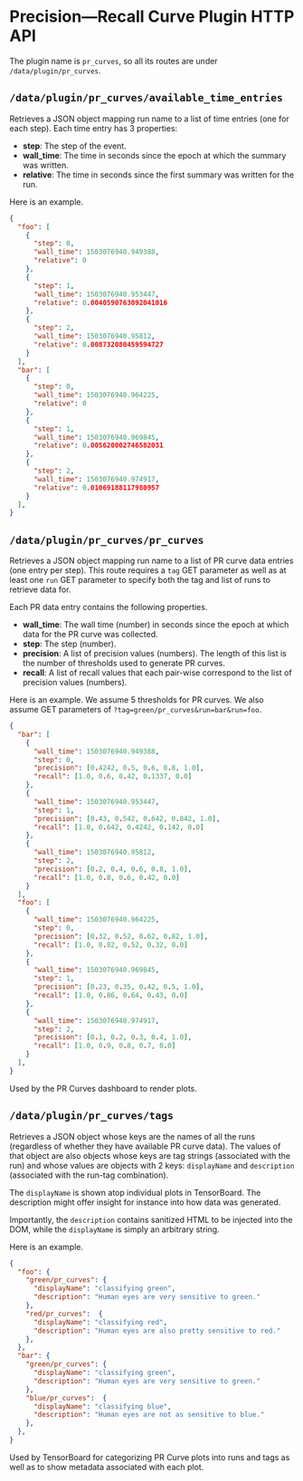 # Precision—Recall Curve Plugin HTTP API

The plugin name is `pr_curves`, so all its routes are under
`/data/plugin/pr_curves`.

## `/data/plugin/pr_curves/available_time_entries`

Retrieves a JSON object mapping run name to a list of time entries (one for each
step). Each time entry has 3 properties:

* **step**: The step of the event.
* **wall_time**: The time in seconds since the epoch at which the summary was
  written.
* **relative**: The time in seconds since the first summary was written for the
  run.

Here is an example.

```json
{
  "foo": [
    {
      "step": 0,
      "wall_time": 1503076940.949388,
      "relative": 0
    },
    {
      "step": 1,
      "wall_time": 1503076940.953447,
      "relative": 0.0040590763092041016
    },
    {
      "step": 2,
      "wall_time": 1503076940.95812,
      "relative": 0.008732080459594727
    }
  ],
  "bar": [
    {
      "step": 0,
      "wall_time": 1503076940.964225,
      "relative": 0
    },
    {
      "step": 1,
      "wall_time": 1503076940.969845,
      "relative": 0.005620002746582031
    },
    {
      "step": 2,
      "wall_time": 1503076940.974917,
      "relative": 0.01069188117980957
    }
  ],
}
```

## `/data/plugin/pr_curves/pr_curves`

Retrieves a JSON object mapping run name to a list of PR curve data entries (one
entry per step). This route requires a `tag` GET parameter as well as at least
one `run` GET parameter to specify both the tag and list of runs to retrieve
data for. 

Each PR data entry contains the following properties.

* **wall_time**: The wall time (number) in seconds since the epoch at which data
  for the PR curve was collected.
* **step**: The step (number).
* **precision**: A list of precision values (numbers). The length of this list
  is the number of thresholds used to generate PR curves.
* **recall**: A list of recall values that each pair-wise correspond to the list
  of precision values (numbers).

Here is an example. We assume 5 thresholds for PR curves. We also assume GET
parameters of `?tag=green/pr_curves&run=bar&run=foo`.

```json
{
  "bar": [
    {
      "wall_time": 1503076940.949388,
      "step": 0,
      "precision": [0.4242, 0.5, 0.6, 0.8, 1.0],
      "recall": [1.0, 0.6, 0.42, 0.1337, 0.0]
    },
    {
      "wall_time": 1503076940.953447,
      "step": 1,
      "precision": [0.43, 0.542, 0.642, 0.842, 1.0],
      "recall": [1.0, 0.642, 0.4242, 0.142, 0.0]
    },
    {
      "wall_time": 1503076940.95812,
      "step": 2,
      "precision": [0.2, 0.4, 0.6, 0.8, 1.0],
      "recall": [1.0, 0.8, 0.6, 0.42, 0.0]
    }
  ],
  "foo": [
    {
      "wall_time": 1503076940.964225,
      "step": 0,
      "precision": [0.32, 0.52, 0.62, 0.82, 1.0],
      "recall": [1.0, 0.82, 0.52, 0.32, 0.0]
    },
    {
      "wall_time": 1503076940.969845,
      "step": 1,
      "precision": [0.23, 0.35, 0.42, 0.5, 1.0],
      "recall": [1.0, 0.86, 0.64, 0.43, 0.0]
    },
    {
      "wall_time": 1503076940.974917,
      "step": 2,
      "precision": [0.1, 0.2, 0.3, 0.4, 1.0],
      "recall": [1.0, 0.9, 0.8, 0.7, 0.0]
    }
  ],
}
```

Used by the PR Curves dashboard to render plots.

## `/data/plugin/pr_curves/tags`

Retrieves a JSON object whose keys are the names of all the runs (regardless of
whether they have available PR curve data). The values of that object are also
objects whose keys are tag strings (associated with the run) and whose values
are objects with 2 keys: `displayName` and `description` (associated with the
run-tag combination).

The `displayName` is shown atop individual plots in TensorBoard. The description
might offer insight for instance into how data was generated.

Importantly, the `description` contains sanitized HTML to be injected into the
DOM, while the `displayName` is simply an arbitrary string.

Here is an example.

```json
{
  "foo": {
    "green/pr_curves": {
      "displayName": "classifying green",
      "description": "Human eyes are very sensitive to green."
    },
    "red/pr_curves":  {
      "displayName": "classifying red",
      "description": "Human eyes are also pretty sensitive to red."
    },
  },
  "bar": {
    "green/pr_curves": {
      "displayName": "classifying green",
      "description": "Human eyes are very sensitive to green."
    },
    "blue/pr_curves":  {
      "displayName": "classifying blue",
      "description": "Human eyes are not as sensitive to blue."
    },
  },
}
```

Used by TensorBoard for categorizing PR Curve plots into runs and tags as well
as to show metadata associated with each plot.
